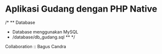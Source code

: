 # Aplikasi Gudang dengan PHP Native

/*
** Database
* Database menggunakan MySQL
* /database/db_gudang.sql
**
*/

Collaboration :: Bagus Candra